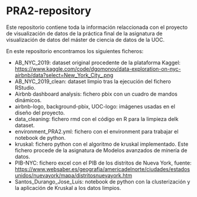 # PRA2-repository

Este repositorio contiene toda la información relaccionada con el proyecto de visualización de datos de la práctica final de la asignatura de visualización de datos del máster de ciencia de datos de la UOC.

En este repositorio encontramos los siguientes ficheros:
 
- AB_NYC_2019: dataset original procedente de la plataforma Kaggel: https://www.kaggle.com/code/dgomonov/data-exploration-on-nyc-airbnb/data?select=New_York_City_.png
- AB_NYC_2019_clean: dataset limpio tras la ejecución del fichero RStudio.
- Airbnb dashboard analysis: fichero pbix con un cuadro de mandos dinámicos.
- airbnb-logo, background-pbix, UOC-logo: imágenes usadas en el diseño del proyecto.
- data_cleaning: fichero rmd con el código en R para la limpieza delk dataset.
- environment_PRA2.yml: fichero con el environment para trabajar el notebook de python.
- kruskal: fichero python con el algoritmo de kruskal implementado. Este fichero procede de la asignatura de Modelos avanzados de minería de datos.
- PIB-NYC: fichero excel con el PIB de los distritos de Nueva York, fuente: https://www.websaber.es/geografia/americadelnorte/ciudades/estadosunidos/nuevayork/mapa/distritosnuevayork.htm 
- Santos_Durango_Jose_Luis: notebook de python con la clusterización y la aplicación de Kruskal a los datos limpios.

